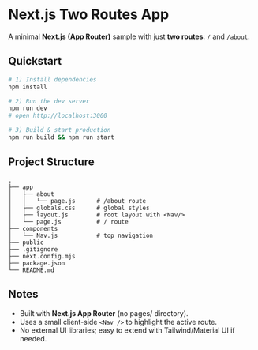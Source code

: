 # Next.js Two Routes App

A minimal **Next.js (App Router)** sample with just **two routes**: `/` and `/about`.

## Quickstart

```bash
# 1) Install dependencies
npm install

# 2) Run the dev server
npm run dev
# open http://localhost:3000

# 3) Build & start production
npm run build && npm run start
```

## Project Structure

```
.
├── app
│   ├── about
│   │   └── page.js      # /about route
│   ├── globals.css      # global styles
│   ├── layout.js        # root layout with <Nav/>
│   └── page.js          # / route
├── components
│   └── Nav.js           # top navigation
├── public
├── .gitignore
├── next.config.mjs
├── package.json
└── README.md
```

## Notes
- Built with **Next.js App Router** (no pages/ directory).
- Uses a small client-side `<Nav />` to highlight the active route.
- No external UI libraries; easy to extend with Tailwind/Material UI if needed.
